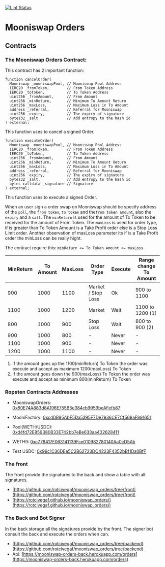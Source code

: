 [![Lint Status](https://github.com/rotcivegaf/mooniswap_orders/workflows/Lint/badge.svg)](https://github.com/rotcivegaf/mooniswap_orders/actions?query=workflow%3ALint)

# Mooniswap Orders

## Contracts

  ### The Mooniswap Orders Contract:
  This contract has 2 important function:
```solidity
function cancelOrder(
  Mooniswap _mooniswapPool, // Mooniswap Pool Address
  IERC20 _fromToken,        // From Token Address
  IERC20 _toToken,          // To Token Address
  uint256 _fromAmount,      // From Amount
  uint256 _minReturn,       // Minimum To Amount Return
  uint256 _maxLoss,         // Maximum Loss in To Amount
  address _referral,        // Referral for Mooniswap
  uint256 _expiry,          // The expiry of signature
  bytes32 _salt             // Add entropy to the hash id
) external;
```
This function uses to cancel a signed Order.
        
```solidity
function executeOrder(
  Mooniswap _mooniswapPool, // Mooniswap Pool Address
  IERC20 _fromToken,        // From Token Address
  IERC20 _toToken,          // To Token Address
  uint256 _fromAmount,      // From Amount
  uint256 _minReturn,       // Minimum To Amount Return
  uint256 _maxLoss,         // Maximum Loss in To Amount
  address _referral,        // Referral for Mooniswap
  uint256 _expiry,          // The expiry of signature
  bytes32 _salt,            // Add entropy to the hash id
  bytes calldata _signature // Signature
) external;
```
This function uses to execute a signed Order.

When an user sign a order swap on Mooniswap should be specify address of the `poll`, the `from token`, `to token` and the`from token amount`, also the `expiry` and a `salt`.
The `minReturn` is used for the amount of To Token to be received for the amount of From Token.
The `maxLoss` is used for order type, if is greater than To Token Amount is a Take Profit order else is a Stop Loss Limit order. 
Another observation of masLoss parameter its if is a Take Profit order the minLoss can be really hight.

The contract require this: `minReturn <= To Token Amount <= maxLoss`

| MinReturn | To Amount | MaxLoss | Order Type         | Execute | Range change To Amount
|---------- |---------- |---------|------------------- |-------- |-----------------------
| 900       | 1000      | 1100    | Market / Stop Loss | Ok      | 900  to 1100
| 1100      | 1000      | 1200    | Market             | Wait    | 1100 to 1200 (1)
| 800       | 1000      | 900     | Stop Loss          | Wait    | 800  to  900 (2)
| 900       | 1000      | 800     | -                  | Never   | -
| 1100      | 1000      | 900     | -                  | Never   | -
| 1200      | 1000      | 1100    | -                  | Never   | -

1. If the amount goes up the 1100(minReturn) To Token the order was execute and accept as maximum 1200(maxLoss) To Token
2. If the amount goes down the 900(maxLoss) To Token the order was execute and accept as minimum 800(minReturn) To Token


### Ropsten Contracts Addresses

  - MooniswapOrders: [0x80E74A883d8A196E755B5e384cb9959beAFefb87](https://ropsten.etherscan.io/address/0x80E74A883d8A196E755B5e384cb9959beAFefb87)

  - MooniFactory: [0xcdDB95AbF5Da5395F7De7936CE7Cf569aF891651](https://ropsten.etherscan.io/address/0xcdDB95AbF5Da5395F7De7936CE7Cf569aF891651)
  - Pool(WETH/USDC): [0xd4fd72E859380B33E742bb7eBe633aa432628411](https://ropsten.etherscan.io/address/0xd4fd72E859380B33E742bb7eBe633aa432628411)
  
  - WETH9: [0xc778417E063141139Fce010982780140Aa0cD5Ab](https://ropsten.etherscan.io/address/0xc778417E063141139Fce010982780140Aa0cD5Ab)  
  - Test USDC: [0x99c1C36DEe5C3B62723DC4223F4352bBf1Da0BfF](https://ropsten.etherscan.io/address/0x99c1C36DEe5C3B62723DC4223F4352bBf1Da0BfF)

### The front
  
  The front provide the signatures to the back and show a table with all signatures.

  - [https://github.com/rotcivegaf/mooniswap_orders/tree/front](https://github.com/rotcivegaf/mooniswap_orders/tree/front)
  - [https://rotcivegaf.github.io/mooniswap_orders/](https://rotcivegaf.github.io/mooniswap_orders/)

### The Back and Bot Signer
  
  In the back storage all the signatures provide by the front.
  The signer bot consult the back and execute the orders when can.
  
  - [https://github.com/rotcivegaf/mooniswap_orders/tree/backend](https://github.com/rotcivegaf/mooniswap_orders/tree/backend)
  - Api: [https://mooniswap-orders-back.herokuapp.com/orders](https://mooniswap-orders-back.herokuapp.com/orders)
